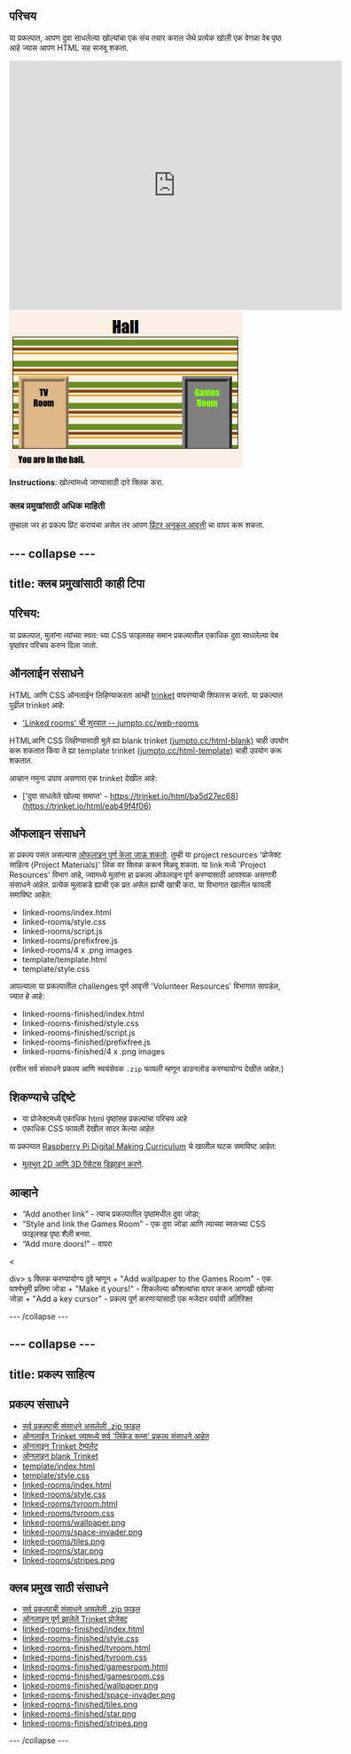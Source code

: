 ## परिचय

या प्रकल्पात, आपण दुवा साधलेल्या खोल्यांचा एक संच तयार कराल जेथे प्रत्येक खोली एक वेगळा वेब पृष्ठ आहे ज्यास आपण HTML सह सजवू शकता.

<div class="trinket">
  <iframe src="https://trinket.io/embed/html/eab49f4f06?outputOnly=true&start=result" width="600" height="450" frameborder="0" marginwidth="0" marginheight="0" allowfullscreen>
  </iframe>
  <img src="images/rooms-hall-finished.png">
</div>

**Instructions**: खोल्यांमध्ये जाण्यासाठी दारे क्लिक करा.

### क्लब प्रमुखांसाठी अधिक माहिती

तुम्हाला जर हा प्रकल्प प्रिंट करायचा असेल तर आपण [प्रिंटर अनुकूल आवृत्ती](https://projects.raspberrypi.org/en/projects/linked-rooms/print) चा वापर करू शकता.

## \--- collapse \---

## title: क्लब प्रमुखांसाठी काही टिपा

## परिचय:

या प्रकल्पात, मुलांना त्यांच्या स्वत: च्या CSS फाइलसह समान प्रकल्पातील एकाधिक दुवा साधलेल्या वेब पृष्ठांवर परिचय करुन दिला जातो.

## ऑनलाईन संसाधने

HTML आणि CSS ऑनलाईन लिहिण्याकरता आम्ही [trinket](https://trinket.io/) वापरण्याची शिफारस करतो. या प्रकल्पात पुढील trinket आहे:

* ['Linked rooms' ची सुरवात -- jumpto.cc/web-rooms](https://trinket.io/html/f1486ddb24)

HTMLआणि CSS लिहीण्यासाठी मुले ह्या blank trinket [(jumpto.cc/html-blank)](http://jumpto.cc/html-blank) चाही उपयोग करू शकतात किंवा ते ह्या template trinket [(jumpto.cc/html-template)](http://jumpto.cc/html-template) चाही उपयोग करू शकतात.

आव्हान नमुना उपाय असणारा एक trinket देखील आहे:

* ['दुवा साधलेले खोल्या समाप्त' - https://trinket.io/html/ba5d27ec68](https://trinket.io/html/eab49f4f06)

## ऑफलाइन संसाधने

हा प्रकल्प पसंत असल्यास [ऑफलाइन पूर्ण केला जाऊ शकतो](https://www.codeclubprojects.org/en-GB/resources/webdev-working-offline/). तुम्ही या project resources 'प्रोजेक्ट साहित्य (Project Materials)' लिंक वर​ क्लिक करून मिळवू शकता. या link मध्ये 'Project Resources' विभाग आहे, ज्यामध्ये मुलांना हा प्रकल्प ऑफलाइन पूर्ण करण्यासाठी आवश्यक असणारी संसाधने आहेत. प्रत्येक मुलाकडे ह्याची एक प्रत असेल ह्याची खात्री करा. या विभागात खालील फायली समाविष्ट आहेत:

* linked-rooms/index.html
* linked-rooms/style.css
* linked-rooms/script.js
* linked-rooms/prefixfree.js
* linked-rooms/4 x .png images
* template/template.html
* template/style.css

आपल्याला या प्रकल्पातील challenges पूर्ण आवृत्ती 'Volunteer Resources' विभागात सापडेल, ज्यात हे आहे:

* linked-rooms-finished/index.html
* linked-rooms-finished/style.css
* linked-rooms-finished/script.js
* linked-rooms-finished/prefixfree.js
* linked-rooms-finished/4 x .png images

(वरील सर्व संसाधने प्रकल्प आणि स्वयंसेवक `.zip` फायली म्हणून डाउनलोड करण्यायोग्य देखील आहेत.)

## शिकण्याचे उद्दिष्टे

* या प्रोजेक्टमध्ये एकाधिक html पृष्ठांसह प्रकल्पांचा परिचय आहे
* एकाधिक CSS फायली देखील सादर केल्या आहेत

या प्रकल्पात [Raspberry Pi Digital Making Curriculum](http://rpf.io/curriculum) चे खालील घटक समाविष्ट आहेत:

* [मूलभूत 2D आणि 3D ऍसेटस् डिझाइन करणे](https://www.raspberrypi.org/curriculum/design/creator).

## आव्हाने

* “Add another link” - त्याच प्रकल्पातील पृष्ठांमधील दुवा जोडा;
* “Style and link the Games Room” - एक दुवा जोडा आणि त्याच्या स्वतःच्या CSS फाइलसह पृष्ठ शैली बनवा. 
* “Add more doors!” - वापरा 

<

div> s क्लिक करण्यायोग्य दुवे म्हणून + "Add wallpaper to the Games Room" - एक पार्श्वभूमी प्रतिमा जोडा + "Make it yours!" - शिकलेल्या कौशल्यांचा वापर करून आणखी खोल्या जोडा + "Add a key cursor" - प्रकल्प पूर्ण करणार्‍यांसाठी एक मजेदार पर्यायी अतिरिक्त

\--- /collapse \---

## \--- collapse \---

## title: प्रकल्प साहित्य

## प्रकल्प संसाधने

* [सर्व प्रकल्पाची संसाधने असलेली .zip फाइल](https://rpf.io/p/en/linked-rooms-go)
* [ऑनलाईन Trinket ज्यामध्ये सर्व 'लिंकेड रूम्स' प्रकल्प संसाधने आहेत](http://jumpto.cc/web-rooms)
* [ऑनलाइन Trinket टेम्पलेट](http://jumpto.cc/trinket-template)
* [ऑनलाइन blank Trinket](http://jumpto.cc/trinket-blank)
* [template/index.html](resources/template-index.html)
* [template/style.css](resources/template-style.css)
* [linked-rooms/index.html](resources/linked-rooms-index.html)
* [linked-rooms/style.css](resources/linked-rooms-style.css)
* [linked-rooms/tvroom.html](resources/linked-rooms-tvroom.html)
* [linked-rooms/tvroom.css](resources/linked-rooms-tvroom.css)
* [linked-rooms/wallpaper.png](resources/linked-rooms-wallpaper.png)
* [linked-rooms/space-invader.png](resources/linked-rooms-space-invader.png)
* [linked-rooms/tiles.png](resources/linked-rooms-tiles.png)
* [linked-rooms/star.png](resources/linked-rooms-star.png)
* [linked-rooms/stripes.png](resources/linked-rooms-stripes.png)

## क्लब प्रमुख साठी संसाधने

* [सर्व प्रकल्पाची संसाधने असलेली .zip फाइल](https://rpf.io/p/en/linked-rooms-go)
* [ऑनलाइन पूर्ण झालेले Trinket प्रोजेक्ट](https://trinket.io/html/eab49f4f06)
* [linked-rooms-finished/index.html](resources/linked-rooms-finished-index.html)
* [linked-rooms-finished/style.css](resources/linked-rooms-finished-style.css)
* [linked-rooms-finished/tvroom.html](resources/linked-rooms-finished-tvroom.html)
* [linked-rooms-finished/tvroom.css](resources/linked-rooms-finished-tvroom.css)
* [linked-rooms-finished/gamesroom.html](resources/linked-rooms-finished-gamesroom.html)
* [linked-rooms-finished/gamesroom.css](resources/linked-rooms-finished-gamesroom.css)
* [linked-rooms-finished/wallpaper.png](resources/linked-rooms-finished-wallpaper.png)
* [linked-rooms-finished/space-invader.png](resources/linked-rooms-finished-space-invader.png)
* [linked-rooms-finished/tiles.png](resources/linked-rooms-finished-tiles.png)
* [linked-rooms-finished/star.png](resources/linked-rooms-finished-star.png)
* [linked-rooms-finished/stripes.png](resources/linked-rooms-finished-stripes.png)

\--- /collapse \---